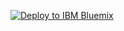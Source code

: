 
[![Deploy to IBM Bluemix](https://bluemix.net/deploy/button.png)](https://bluemix.net/deploy?repository=https://hub.jazz.net/git/iwinoto/NPP.mobile.payments.APIs/)
